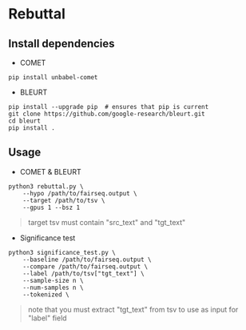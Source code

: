 # Rebuttal


## Install dependencies

* COMET

```
pip install unbabel-comet
```

* BLEURT

```
pip install --upgrade pip  # ensures that pip is current
git clone https://github.com/google-research/bleurt.git
cd bleurt
pip install .
```


## Usage

* COMET & BLEURT

```
python3 rebuttal.py \
    --hypo /path/to/fairseq.output \
    --target /path/to/tsv \
    --gpus 1 --bsz 1
```

> target tsv must contain "src_text" and "tgt_text"


* Significance test

```
python3 significance_test.py \
    --baseline /path/to/fairseq.output \
    --compare /path/to/fairseq.output \
    --label /path/to/tsv["tgt_text"] \
    --sample-size n \
    --num-samples n \
    --tokenized \
```

> note that you must extract "tgt_text" from tsv to use as input for "label" field
